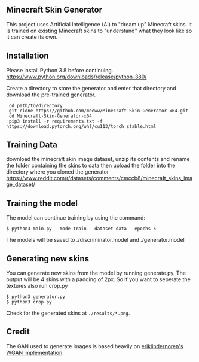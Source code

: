 ## Minecraft Skin Generator
This project uses Artificial Intelligence (AI) to "dream up" Minecraft skins. It is trained on existing Minecraft skins to "understand" what they look like so it can create its own.

## Installation
Please install Python 3.8 before continuing. https://www.python.org/downloads/release/python-380/

Create a directory to store the generator and enter that directory and download the pre-trained generator.
   
     cd path/to/directory
     git clone https://github.com/meeww/Minecraft-Skin-Generator-x64.git
     cd Minecraft-Skin-Generator-x64
     pip3 install -r requirements.txt -f https://download.pytorch.org/whl/cu113/torch_stable.html

## Training Data
 download the minecraft skin image dataset, unzip its contents and rename the folder containing the skins to data
 then upload the folder into the directory where you cloned the generator
 https://www.reddit.com/r/datasets/comments/cmccb8/minecraft_skins_image_dataset/
    
## Training the model
The model can continue training by using the command:

    $ python3 main.py --mode train --dataset data --epochs 5

The models will be saved to ./discriminator.model and ./generator.model
   
## Generating new skins
You can generate new skins from the model by running generate.py. The output will be 4 skins with a padding of 2px. So if you want to seperate the textures also run crop.py

    $ python3 generator.py
    $ python3 crop.py

Check for the generated skins at `./results/*.png`.

## Credit   

The GAN used to generate images is based heavily on [eriklindernoren's WGAN implementation](https://github.com/eriklindernoren/PyTorch-GAN/blob/master/implementations/wgan/wgan.py).

